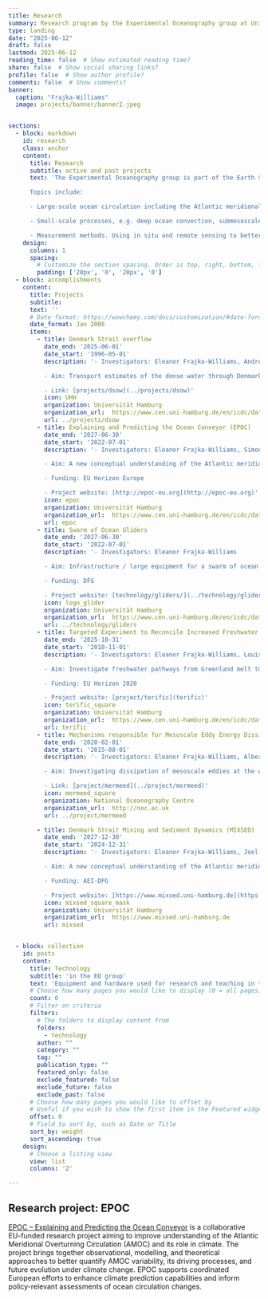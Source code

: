 ```yaml
---
title: Research
summary: Research program by the Experimental Oceanography group at Universität Hamburg.
type: landing
date: "2025-06-12"
draft: false
lastmod: 2025-06-12
reading_time: false  # Show estimated reading time?
share: false  # Show social sharing links?
profile: false  # Show author profile?
comments: false  # Show comments?
banner:
  caption: "Frajka-Williams"
  image: projects/banner/banner2.jpeg


sections:
  - block: markdown
    id: research
    class: anchor
    content:
      title: Research
      subtitle: active and past projects
      text: 'The Experimental Oceanography group is part of the Earth System Sciences department at the Universität Hamburg. We  aim to advance our understanding of ocean dynamics and circulation in a changing climate. We are a seagoing group, specialising in physical oceanographic measurements and using approaches that leverage traditional observations with new platforms and satellite data.

      Topics include:

      - Large-scale ocean circulation including the Atlantic meridional overturning circulation and gyre circulations.

      - Small-scale processes, e.g. deep ocean convection, submesoscale mixing, and turbulent dissipation.

      - Measurement methods. Using in situ and remote sensing to better observe the ocean.'
    design:
      columns: 1
      spacing:
        # Customize the section spacing. Order is top, right, bottom, left.
        padding: ['20px', '0', '20px', '0']
  - block: accomplishments
    content:
      title: Projects
      subtitle: 
      text: ''
      # Date format: https://wowchemy.com/docs/customization/#date-format
      date_format: Jan 2006
      items:
        - title: Denmark Strait overflow
          date_end: '2025-06-01'
          date_start: '1996-05-01'
          description: '- Investigators: Eleanor Frajka-Williams, Andreas Macrander

          - Aim: Transport estimates of the dense water through Denmark Strait.

          - Link: [projects/dsow](../projects/dsow)'
          icon: UHH
          organization: Universität Hamburg
          organization_url:  https://www.cen.uni-hamburg.de/en/icdc/data/ocean/denmark-strait-overflow.html
          url: ../projects/dsow
        - title: Explaining and Predicting the Ocean Conveyor (EPOC)
          date_end: '2027-06-30'
          date_start: '2022-07-01'
          description: '- Investigators: Eleanor Frajka-Williams, Simon Wett

          - Aim: A new conceptual understanding of the Atlantic meridional overturning circulation.

          - Funding: EU Horizon Europe

          - Project website: [http://epoc-eu.org](http://epoc-eu.org)'
          icon: epoc
          organization: Universität Hamburg
          organization_url:  https://www.cen.uni-hamburg.de/en/icdc/data/ocean/denmark-strait-overflow.html
          url: epoc
        - title: Swarm of Ocean Gliders
          date_end: '2027-06-30'
          date_start: '2022-07-01'
          description: '- Investigators: Eleanor Frajka-Williams

          - Aim: Infrastructure / large equipment for a swarm of ocean gliders.

          - Funding: DFG

          - Project website: [technology/gliders/](../technology/gliders/)'
          icon: logo_glider
          organization: Universität Hamburg
          organization_url:  https://www.cen.uni-hamburg.de/en/icdc/data/ocean/denmark-strait-overflow.html
          url: ../technology/gliders
        - title: Targeted Experiment to Reconcile Increased Freshwater with Increased Convection (TERIFIC)
          date_end: '2025-10-31'
          date_start: '2018-11-01'
          description: '- Investigators: Eleanor Frajka-Williams, Louis Clement, Joel Bracamontes Ramirez, Elodie Duyck

          - Aim: Investigate freshwater pathways from Greenland melt to the subpolar gyre, and dynamics within convecting regions of the Labrador Sea.

          - Funding: EU Horizon 2020

          - Project website: [project/terific](terific)'
          icon: terific_square
          organization: Universität Hamburg
          organization_url:  https://www.cen.uni-hamburg.de/en/icdc/data/ocean/denmark-strait-overflow.html
          url: terific
        - title: Mechanisms responsible for Mesoscale Eddy Energy Dissipation (MerMEED)
          date_end: '2020-02-01'
          date_start: '2015-08-01'
          description: '- Investigators: Eleanor Frajka-Williams, Alberto Naveira Garabato, D. Gwyn Evans, Bieito Fernandez Castro

          - Aim: Investigating dissipation of mesoscale eddies at the western boundary of the Atlantic

          - Link: [project/mermeed](../project/mermeed)'
          icon: mermeed_square
          organization: National Oceanography Centre
          organization_url:  http://noc.ac.uk
          url: ../project/mermeed

        - title: Denmark Strait Mixing and Sediment Dynamics (MIXSED)
          date_end: '2027-12-30'
          date_start: '2024-12-31'
          description: '- Investigators: Eleanor Frajka-Williams, Joel Bracamontes Ramierez

          - Aim: A new conceptual understanding of the Atlantic meridional overturning circulation.

          - Funding: AEI-DFG

          - Project website: [https://www.mixsed.uni-hamburg.de](https://www.mixsed.uni-hamburg.de)'
          icon: mixsed_square_mask
          organization: Universität Hamburg
          organization_url:  https://www.mixsed.uni-hamburg.de
          url: mixsed


  - block: collection
    id: posts
    content:
      title: Technology
      subtitle: 'in the EO group'
      text: 'Equipment and hardware used for research and teaching in the EU group. <hr>'
      # Choose how many pages you would like to display (0 = all pages)
      count: 0
      # Filter on criteria
      filters:
        # The folders to display content from
        folders:
          - technology
        author: ""
        category: ""
        tag: ""
        publication_type: ""
        featured_only: false
        exclude_featured: false
        exclude_future: false
        exclude_past: false
      # Choose how many pages you would like to offset by
      # Useful if you wish to show the first item in the Featured widget
      offset: 0
      # Field to sort by, such as Date or Title
      sort_by: weight
      sort_ascending: true
    design:
      # Choose a listing view
      view: list
      columns: '2'

---
```


## Research project: EPOC

[EPOC – Explaining and Predicting the Ocean Conveyor](http://epoc-eu.org) is a collaborative EU-funded research project aiming to improve understanding of the Atlantic Meridional Overturning Circulation (AMOC) and its role in climate. The project brings together observational, modelling, and theoretical approaches to better quantify AMOC variability, its driving processes, and future evolution under climate change. EPOC supports coordinated European efforts to enhance climate prediction capabilities and inform policy-relevant assessments of ocean circulation changes.

